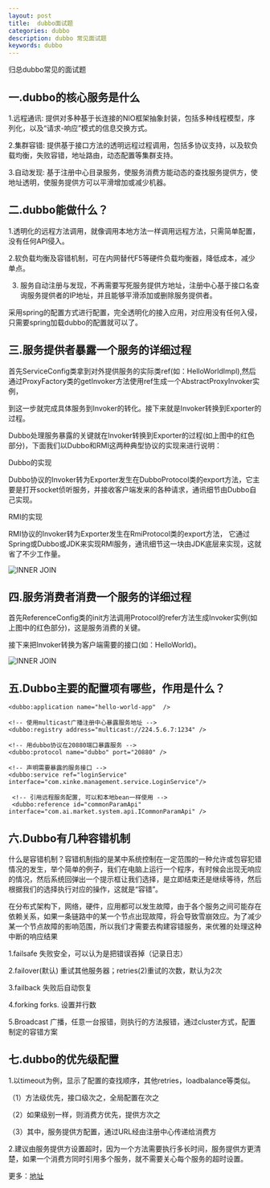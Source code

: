 ```yaml
---
layout: post
title:  dubbo面试题
categories: dubbo
description: dubbo 常见面试题
keywords: dubbo
---
```


 归总dubbo常见的面试题

## 一.dubbo的核心服务是什么

  1.远程通讯: 提供对多种基于长连接的NIO框架抽象封装，包括多种线程模型，序列化，以及“请求-响应”模式的信息交换方式。
  
  2.集群容错: 提供基于接口方法的透明远程过程调用，包括多协议支持，以及软负载均衡，失败容错，地址路由，动态配置等集群支持。
  
  3.自动发现: 基于注册中心目录服务，使服务消费方能动态的查找服务提供方，使地址透明，使服务提供方可以平滑增加或减少机器。


## 二.dubbo能做什么？

   1.透明化的远程方法调用，就像调用本地方法一样调用远程方法，只需简单配置，没有任何API侵入。
   
   2.软负载均衡及容错机制，可在内网替代F5等硬件负载均衡器，降低成本，减少单点。
   
   3. 服务自动注册与发现，不再需要写死服务提供方地址，注册中心基于接口名查询服务提供者的IP地址，并且能够平滑添加或删除服务提供者。
   
   采用spring的配置方式进行配置，完全透明化的接入应用，对应用没有任何入侵，只需要spring加载dubbo的配置就可以了。

## 三.服务提供者暴露一个服务的详细过程
  
   首先ServiceConfig类拿到对外提供服务的实际类ref(如：HelloWorldImpl),然后通过ProxyFactory类的getInvoker方法使用ref生成一个AbstractProxyInvoker实例，
   
   到这一步就完成具体服务到Invoker的转化。接下来就是Invoker转换到Exporter的过程。
   
   Dubbo处理服务暴露的关键就在Invoker转换到Exporter的过程(如上图中的红色部分)，下面我们以Dubbo和RMI这两种典型协议的实现来进行说明：
   
   Dubbo的实现
   
   Dubbo协议的Invoker转为Exporter发生在DubboProtocol类的export方法，它主要是打开socket侦听服务，并接收客户端发来的各种请求，通讯细节由Dubbo自己实现。
   
   RMI的实现
   
   RMI协议的Invoker转为Exporter发生在RmiProtocol类的export方法，
   它通过Spring或Dubbo或JDK来实现RMI服务，通讯细节这一块由JDK底层来实现，这就省了不少工作量。
    
    
   ![INNER JOIN](https://chinakarl.github.io/images/posts/dubbo/provider-flow.png)

## 四.服务消费者消费一个服务的详细过程

  首先ReferenceConfig类的init方法调用Protocol的refer方法生成Invoker实例(如上图中的红色部分)，这是服务消费的关键。
  
  接下来把Invoker转换为客户端需要的接口(如：HelloWorld)。
  
  ![INNER JOIN](https://chinakarl.github.io/images/posts/dubbo/consumer-flow.png)

## 五.Dubbo主要的配置项有哪些，作用是什么？

    <dubbo:application name="hello-world-app"  />
   
    <!-- 使用multicast广播注册中心暴露服务地址 -->
    <dubbo:registry address="multicast://224.5.6.7:1234" />
   
    <!-- 用dubbo协议在20880端口暴露服务 -->
    <dubbo:protocol name="dubbo" port="20880" />
   
    <!-- 声明需要暴露的服务接口 -->
    <dubbo:service ref="loginService" interface="com.xinke.management.service.LoginService"/>
    
     <!-- 引用远程服务配置, 可以和本地bean一样使用 -->
     <dubbo:reference id="commonParamApi" interface="com.ai.market.system.api.ICommonParamApi" />
     
## 六.Dubbo有几种容错机制

   什么是容错机制？容错机制指的是某中系统控制在一定范围的一种允许或包容犯错情况的发生，举个简单的例子，我们在电脑上运行一个程序，有时候会出现无响应的情况，然后系统回弹出一个提示框让我们选择，是立即结束还是继续等待，然后根据我们的选择执行对应的操作，这就是“容错”。
   
   在分布式架构下，网络，硬件，应用都可以发生故障，由于各个服务之间可能存在依赖关系，如果一条链路中的某一个节点出现故障，将会导致雪崩效应。为了减少某一个节点故障的影响范围，所以我们才需要去构建容错服务，来优雅的处理这种中断的响应结果
   
   1.failsafe 失败安全，可以认为是把错误吞掉（记录日志）
   
   2.failover(默认)  重试其他服务器；retries(2)重试的次数，默认为2次
   
   3.failback   失败后自动恢复
   
   4.forking forks. 设置并行数
   
   5.Broadcast 广播，任意一台报错，则执行的方法报错，通过cluster方式，配置制定的容错方案     
   
## 七.dubbo的优先级配置

   1.以timeout为例，显示了配置的查找顺序，其他retries，loadbalance等类似。
   
   （1）方法级优先，接口级次之，全局配置在次之
   
   （2）如果级别一样，则消费方优先，提供方次之
   
   （3）其中，服务提供方配置，通过URL经由注册中心传递给消费方
   
   2.建议由服务提供方设置超时，因为一个方法需要执行多长时间，服务提供方更清楚，如果一个消费方同时引用多个服务，就不需要关心每个服务的超时设置。
   
   
  更多：[地址](https://blog.csdn.net/moakun/article/details/82919804)